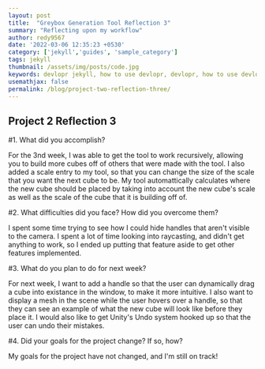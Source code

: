 ```yaml
---
layout: post
title:  "Greybox Generation Tool Reflection 3"
summary: "Reflecting upon my workflow"
author: redy9567
date: '2022-03-06 12:35:23 +0530'
category: ['jekyll','guides', 'sample_category']
tags: jekyll
thumbnail: /assets/img/posts/code.jpg
keywords: devlopr jekyll, how to use devlopr, devlopr, how to use devlopr-jekyll, devlopr-jekyll tutorial,best jekyll themes, multi categories and tags
usemathjax: false
permalink: /blog/project-two-reflection-three/
---
```


## Project 2 Reflection 3

#1. What did you accomplish?

For the 3nd week, I was able to get the tool to work recursively, allowing you to build more cubes off of others that were made with the tool. I also added a scale entry to my tool, so that you can change the size of the scale that you want the next cube to be. My tool automattically calculates where the new cube should be placed by taking into account the new cube's scale as well as the scale of the cube that it is building off of.

#2. What difficulties did you face? How did you overcome them?

I spent some time trying to see how I could hide handles that aren't visible to the camera. I spent a lot of time looking into raycasting, and didn't get anything to work, so I ended up putting that feature aside to get other features implemented.

#3. What do you plan to do for next week?

For next week, I want to add a handle so that the user can dynamically drag a cube into existance in the window, to make it more intuitive. I also want to display a mesh in the scene while the user hovers over a handle, so that they can see an example of what the new cube will look like before they place it. I would also like to get Unity's Undo system hooked up so that the user can undo their mistakes.

#4. Did your goals for the project change? If so, how?

My goals for the project have not changed, and I'm still on track!